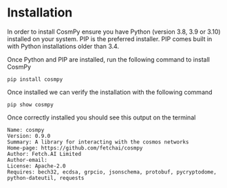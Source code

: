 # Installation 
 
In order to install CosmPy ensure you have Python (version 3.8, 3.9 or 3.10) installed on your system. PIP is the preferred installer. PIP comes  built in with Python installations older than 3.4. 

Once Python and PIP are installed, run the following command to install CosmPy 
```
pip install cosmpy 
```
Once installed we can verify the installation with the following command
```
pip show cosmpy
```
Once correctly installed you should see this output on the terminal 

```
Name: cosmpy
Version: 0.9.0
Summary: A library for interacting with the cosmos networks
Home-page: https://github.com/fetchai/cosmpy
Author: Fetch.AI Limited
Author-email:
License: Apache-2.0
Requires: bech32, ecdsa, grpcio, jsonschema, protobuf, pycryptodome, python-dateutil, requests

```